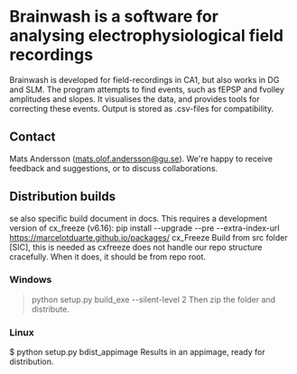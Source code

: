# Brainwash is a software for analysing electrophysiological field recordings
Brainwash is developed for field-recordings in CA1, but also works in DG and SLM.
The program attempts to find events, such as fEPSP and fvolley amplitudes and slopes.
It visualises the data, and provides tools for correcting these events.
Output is stored as .csv-files for compatibility.

## Contact
Mats Andersson (mats.olof.andersson@gu.se). We're happy to receive feedback and suggestions, or to discuss collaborations.



## Distribution builds
se also specific build document in docs.
This requires a development version of cx_freeze (v6.16):
pip install --upgrade --pre --extra-index-url https://marcelotduarte.github.io/packages/ cx_Freeze
Build from src folder [SIC], this is needed as cxfreeze does not handle our repo structure cracefully. When it does, it should be from repo root.

### Windows
> python setup.py build_exe --silent-level 2
Then zip the folder and distribute.

### Linux
$ python setup.py bdist_appimage
Results in an appimage, ready for distribution.